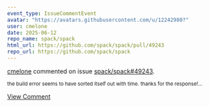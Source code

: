 ```yaml
---
event_type: IssueCommentEvent
avatar: "https://avatars.githubusercontent.com/u/12242980?"
user: cmelone
date: 2025-06-12
repo_name: spack/spack
html_url: https://github.com/spack/spack/pull/49243
repo_url: https://github.com/spack/spack
---
```


<a href='https://github.com/cmelone' target='_blank'>cmelone</a> commented on issue <a href='https://github.com/spack/spack/pull/49243' target='_blank'>spack/spack#49243</a>.

<small>the build error seems to have sorted itself out with time. thanks for the response!...</small>

<a href='https://github.com/spack/spack/pull/49243' target='_blank'>View Comment</a>
